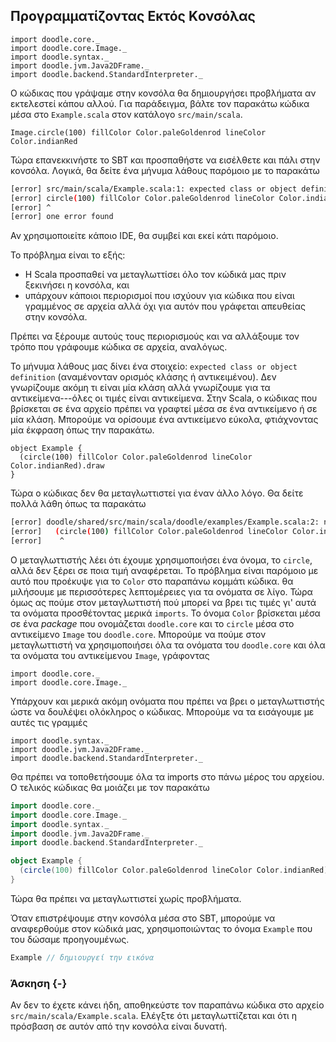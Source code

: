 ## Προγραμματίζοντας Eκτός Kονσόλας

```tut:invisible
import doodle.core._
import doodle.core.Image._
import doodle.syntax._
import doodle.jvm.Java2DFrame._
import doodle.backend.StandardInterpreter._
```

Ο κώδικας που γράψαμε στην κονσόλα θα δημιουργήσει προβλήματα αν εκτελεστεί κάπου αλλού. Για παράδειγμα, βάλτε τον παρακάτω κώδικα μέσα στο `Example.scala` στον κατάλογο `src/main/scala`.

```tut:silent:book
Image.circle(100) fillColor Color.paleGoldenrod lineColor Color.indianRed
```

Τώρα επανεκκινήστε το SBT και προσπαθήστε να εισέλθετε και πάλι στην κονσόλα. Λογικά, θα δείτε ένα μήνυμα λάθους παρόμοιο με το παρακάτω

```bash
[error] src/main/scala/Example.scala:1: expected class or object definition
[error] circle(100) fillColor Color.paleGoldenrod lineColor Color.indianRed
[error] ^
[error] one error found
```

Αν χρησιμοποιείτε κάποιο IDE, θα συμβεί και εκεί κάτι παρόμοιο.

Το πρόβλημα είναι το εξής:

- Η Scala προσπαθεί να μεταγλωττίσει όλο τον κώδικά μας πριν ξεκινήσει η κονσόλα, και
- υπάρχουν κάποιοι περιορισμοί που ισχύουν για κώδικα που είναι γραμμένος σε αρχεία αλλά όχι για αυτόν που γράφεται απευθείας στην κονσόλα.

Πρέπει να ξέρουμε αυτούς τους περιορισμούς και να αλλάξουμε τον τρόπο που γράφουμε κώδικα σε αρχεία, αναλόγως.

Το μήνυμα λάθους μας δίνει ένα στοιχείο: `expected class or object definition` (αναμένονταν ορισμός κλάσης ή αντικειμένου). Δεν γνωρίζουμε ακόμη τι είναι μία κλάση αλλά γνωρίζουμε για τα αντικείμενα---όλες οι τιμές είναι αντικείμενα. Στην Scala, ο κώδικας που βρίσκεται σε ένα αρχείο πρέπει να γραφτεί μέσα σε ένα αντικείμενο ή σε μία κλάση. Μπορούμε να ορίσουμε ένα αντικείμενο εύκολα, φτιάχνοντας μία έκφραση όπως την παρακάτω.

```tut:silent:book
object Example {
  (circle(100) fillColor Color.paleGoldenrod lineColor Color.indianRed).draw
}
```

Τώρα ο κώδικας δεν θα μεταγλωττιστεί για έναν άλλο λόγο. Θα δείτε πολλά λάθη όπως τα παρακάτω

```bash
[error] doodle/shared/src/main/scala/doodle/examples/Example.scala:2: not found: value circle
[error]   (circle(100) fillColor Color.paleGoldenrod lineColor Color.indianRed).draw
[error]    ^
```

Ο μεταγλωττιστής λέει ότι έχουμε χρησιμοποιήσει ένα όνομα, το `circle`, αλλά δεν ξέρει σε ποια τιμή αναφέρεται.
Το πρόβλημα είναι παρόμοιο με αυτό που προέκυψε για το `Color` στο παραπάνω κομμάτι κώδικα.
θα μιλήσουμε με περισσότερες λεπτομέρειες για τα ονόματα σε λίγο.
Τώρα όμως ας πούμε στον μεταγλωττιστή πού μπορεί να βρει τις τιμές γι' αυτά τα ονόματα προσθέτοντας μερικά `imports`.
Το όνομα `Color` βρίσκεται μέσα σε ένα *package* που ονομάζεται `doodle.core` και το `circle` μέσα στο αντικείμενο `Image` του `doodle.core`.
Μπορούμε να πούμε στον μεταγλωττιστή να χρησιμοποιήσει όλα τα ονόματα του `doodle.core` και όλα τα ονόματα του αντικείμενου `Image`, γράφοντας

```tut:silent:book
import doodle.core._
import doodle.core.Image._
```

Υπάρχουν και μερικά ακόμη ονόματα που πρέπει να βρει ο μεταγλωττιστής ώστε να δουλέψει ολόκληρος ο κώδικας.
Μπορούμε να τα εισάγουμε με αυτές τις γραμμές

```tut:silent:book
import doodle.syntax._
import doodle.jvm.Java2DFrame._
import doodle.backend.StandardInterpreter._
```

Θα πρέπει να τοποθετήσουμε όλα τα imports στο πάνω μέρος του αρχείου. Ο τελικός κώδικας θα μοιάζει με τον παρακάτω

```scala
import doodle.core._
import doodle.core.Image._
import doodle.syntax._
import doodle.jvm.Java2DFrame._
import doodle.backend.StandardInterpreter._

object Example {
  (circle(100) fillColor Color.paleGoldenrod lineColor Color.indianRed).draw
}
```

Τώρα θα πρέπει να μεταγλωττιστεί χωρίς προβλήματα.

Όταν επιστρέψουμε στην κονσόλα μέσα στο SBT, μπορούμε να αναφερθούμε στον κώδικά μας, χρησιμοποιώντας το όνομα `Example` που του δώσαμε προηγουμένως.

```scala
Example // δημιουργεί την εικόνα
```

### Άσκηση {-}

Αν δεν το έχετε κάνει ήδη, αποθηκεύστε τον παραπάνω κώδικα στο αρχείο `src/main/scala/Example.scala`. Ελέγξτε ότι μεταγλωττίζεται και ότι η πρόσβαση σε αυτόν από την κονσόλα είναι δυνατή.
